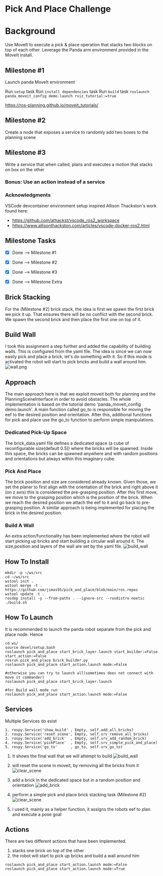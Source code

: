 # Pick And Place Challenge

# Background
Use MoveIt to execute a pick & place operation that stacks two blocks on top of each other. Leverage the Panda arm environment provided in the MoveIt install.

## Milestone #1

Launch panda MoveIt environment

Run `setup` task
Run `install dependencies` task
Run `build` task
`roslaunch panda_moveit_config demo.launch rviz_tutorial:=true`

https://ros-planning.github.io/moveit_tutorials/

## Milestone #2

Create a node that exposes a service to randomly add two boxes to the planning scene

## Milestone #3

Write a service that when called, plans and executes a motion that stacks on box on the other

### Bonus: Use an action instead of a service

### Acknowledgments

VSCode devcontainer environment setup inspired Allison Thackston's work found here:
- https://github.com/athackst/vscode_ros2_workspace
- https://www.allisonthackston.com/articles/vscode-docker-ros2.html


## Milestone Tasks 
- [x] Done --> Milestone #1
- [x] Done --> Milestone #2
- [x] Done --> Milestone #3
- [x] Done --> Milestone Extra



## Brick Stacking
For the (Milestone #2) brick stack, the idea is first we spawn the first brick we pick it up. That ensures there will be no conflict with the second brick. We spawn the second brick and then place the first one on top of it.

## Build Wall
I took this assignment a step further and added the capability of building walls. This is configured from the yaml file. The idea is since we can now easily pick and place a brick, let's do something with it. So if this mode is activated the robot will start to pick bricks and build a wall around him.
![wall.png](https://github.com/jimas95/pick_and_place/blob/main/gifs/wall.png)



## Approach
The main approach here is that we exploit moveit both for planning and the PlanningSceneInterface in order to avoid obstacles. The whole implementation is based on the tutorial demo 'panda_moveit_config demo.launch'. A main function called go_to is responsible for moving the eef to the desired position and orientation. After this, additional functions for pick and place use the go_to function to perform simple manipulations. 

### Dedicated Pick-Up Space
The brick_data.yaml file defines a dedicated space (a cube of reconfigurable size(default 0.5)) where the bricks will be spawned. Inside this space, the bricks can be spawned anywhere and with random positions and orientations but always within this imaginary cube. 

### Pick And Place 
The brick position and size are considered already known. Given those, we set the planer to first align with the orientation of the brick and right above it (on z axis) this is considered the pre-grasping position. After this first move, we move to the grasping position which is the position of the brick. When we reach the desired position we attach the eef to it and go back to pre-grasping position. A similar approach is being implemented for placing the brick in the desired position.

### Build A Wall
An extra action/functionality has been implemented where the robot will start picking up bricks and start building a circular wall around it. The size,position and layers of the wall are set by the yaml file. 
![build_wall](https://github.com/jimas95/pick_and_place/blob/main/gifs/build_wall.gif)


## How To Install
```
mkdir -p ~/ws/src
cd ~/ws/src
wstool init .
wstool merge -t . https://github.com/jimas95/pick_and_place/blob/main/ros.repos
wstool update -t .
rosdep install -y --from-paths . --ignore-src --rosdistro noetic
./build.sh
```

## How To Launch
It is recommended to launch the panda robot separate from the pick and place node. Hence 
```
cd ws/
source devel/setup.bash
roslaunch pick_and_place start_brick_layer.launch start_builder:=False start_action:=False
rosrun pick_and_place brick_builder.py
roslaunch pick_and_place start_action.launch mode:=False

#otherwise you can try to launch all(sometimes does not connect with move it commander)
roslaunch pick_and_place start_brick_layer.launch

#for Build wall mode run 
roslaunch pick_and_place start_action.launch mode:=False
```
## Services
Multiple Services do exist 
```
1. rospy.Service('show_build' , Empty, self.add_all_bricks)
2. rospy.Service('reset_scene', Empty, self.srv_remove_all_bricks)
3. rospy.Service('add_brick'  , Empty, self.srv_add_random_brick)
4. rospy.Service('pickPlace'  , Empty, self.srv_simple_pick_and_place)
5. rospy.Service('go_to'      , go_to, self.srv_go_to)
```

1. It shows the final wall that we will attempt to build 
![build_wall](https://github.com/jimas95/pick_and_place/blob/main/gifs/build_wall.gif)

2. will reset the scene in moveit, by removing all the bricks from it
![clear_scene](https://github.com/jimas95/pick_and_place/blob/main/gifs/clear_scene.gif)

3. add a brick in the dedicated space but in a random position and orientation
![add_brick](https://github.com/jimas95/pick_and_place/blob/main/gifs/add_brick.gif)

4. perform a simple pick and place brick stacking task (Milestone #2)
![clear_scene](https://github.com/jimas95/pick_and_place/blob/main/gifs/brick_stack.gif)

5. I used it, mainly as a helper function, it assigns the robots eef to plan and execute a pose goal 



## Actions
There are two different actions that have been implemented.
1. stacks one brick on top of the other 
2. the robot will start to pick up bricks and build a wall around him 

```
roslaunch pick_and_place start_action.launch mode:=False
roslaunch pick_and_place start_action.launch mode:=True

```